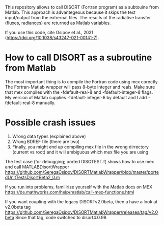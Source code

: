 This repository allows to call DISORT (Fortran program) as a subtouine from Matlab. This approach is advantegeous because it skips the text input/output from the extrernal files. The results of the radiative transfer (fluxes, radiances) are returned as Matlab variables.

If you use this code, cite Osipov et al., 2021 (https://doi.org/10.1038/s43247-021-00141-7).

# How to call DISORT as a subroutine from Matlab
The most important thing is to compile the Fortran code using mex corectly. The Fortran-Matlab wrapper will pass 8-byte integer and reals. Make sure that mex compiles with the -fdefault-real-8 and -fdefault-integer-8 flags. My version of Matlab supplies -fdefault-integer-8 by default and I add -fdefault-real-8 manually.

# Possible crash issues
1. Wrong data types (explained above)
2. Wrong BDREF file (there are two)
3. Finally, you might end up compiling mex file in the wrong dirrectory (current vs root) and it will ambiguous which mex file you are using

The test case (for debugging; ported DISOTEST.f) shows how to use mex and call MATLABDisortWrapper https://github.com/SeregaOsipov/DISORTMatlabWrapper/blob/master/portedUnitTestsDisortBeta2_0.m

If you run into problems, familirize yourself with the Matlab docs on MEX https://de.mathworks.com/help/matlab/call-mex-functions.html

If you want coupling with the legacy DISORTv2.0beta, then a have a look at v2.0beta tag https://github.com/SeregaOsipov/DISORTMatlabWrapper/releases/tag/v2.0beta
Since that tag, code switched to disort4.0.99.
